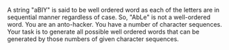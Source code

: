 A string "aBIY" is said to be well ordered word as each of the letters are in 
sequential manner regardless of case. So, "AbLe" is not a well-ordered word. 
You are an anto-hacker. You have a number of character sequences. Your task is to generate all possible well ordered words that can be generated by those numbers of given character sequences. 


